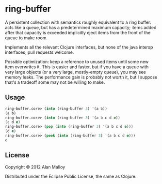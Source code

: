 # ring-buffer

A persistent collection with semantics roughly equivalent to a ring buffer: acts like a queue, but
has a predetermined maximum capacity; items added after that capacity is exceeded implicitly eject
items from the front of the queue to make room.

Implements all the relevant Clojure interfaces, but none of the java interop interfaces; pull
requests welcome.

Possible optimization: keep a reference to unused items until some new item overwrites it. This is
easier and faster, but if you have a queue with very large objects (or a very large, mostly-empty
queue), you may see memory leaks. The performance gain is probably not worth it, but I suppose
that's a tradeoff some may not be willing to make.

## Usage

```clojure
ring-buffer.core> (into (ring-buffer 3) '(a b))
(a b)
ring-buffer.core> (into (ring-buffer 3) '(a b c d e))
(c d e)
ring-buffer.core> (pop (into (ring-buffer 3) '(a b c d e)))
(d e)
ring-buffer.core> (peek (into (ring-buffer 3) '(a b c d e)))
c
```

## License

Copyright © 2012 Alan Malloy

Distributed under the Eclipse Public License, the same as Clojure.
